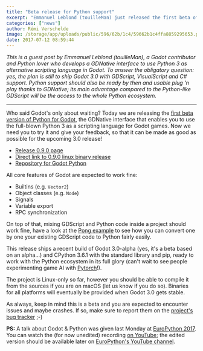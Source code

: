 ```yaml
---
title: "Beta release for Python support"
excerpt: "Emmanuel Leblond (touilleMan) just released the first beta of his Python for Godot interface, which will allow developers to use Python 3 and its complete ecosystem as a scripting language in Godot 3.0."
categories: ["news"]
author: Rémi Verschelde
image: /storage/app/uploads/public/596/62b/1c4/59662b1c4ffa8859295653.png
date: 2017-07-12 08:59:44
---
```


*This is a guest post by Emmanuel Leblond (touilleMan), a Godot contributor and Python lover who develops a GDNative interface to use Python 3 as alternative scripting language in Godot. To answer the obligatory question: yes, the plan is still to ship Godot 3.0 with GDScript, VisualScript and C# support. Python support should also be ready by then and usable plug 'n play thanks to GDNative; its main advantage compared to the Python-like GDScript will be the access to the whole Python ecosystem.*

------

Who said Godot's only about waiting? Today we are releasing the [first beta version of Python for Godot](https://github.com/touilleMan/godot-python), the GDNative interface that enables you to use the full-blown Python 3 as a scripting language for Godot games. Now we need you to try it and give your feedback, so that it can be made as good as possible for the upcoming 3.0 release!

- [Release 0.9.0 page](https://github.com/touilleMan/godot-python/releases/tag/v0.9.0)
- [Direct link to 0.9.0 linux binary release](https://github.com/touilleMan/godot-python/releases/download/v0.9.0/godot-python-0.9.0.tar.bz2)
- [Repository for Godot Python](https://github.com/touilleMan/godot-python)

All core features of Godot are expected to work fine:

- Builtins (e.g. `Vector2`)
- Object classes (e.g. `Node`)
- Signals
- Variable export
- RPC synchronization

On top of that, mixing GDScript and Python code inside a project should work fine, have a look at the [Pong example](https://github.com/touilleMan/godot-python/tree/master/examples/pong) to see how you can convert one by one your existing GDScript code to Python fairly easily.

This release ships a recent build of Godot 3.0-alpha (yes, it's a beta based on an alpha...) and CPython 3.6.1 with the standard library and pip, ready to work with the Python ecosystem in its full glory (can't wait to see people experimenting game AI with [Pytorch](http://pytorch.org/)!).

The project is Linux-only so far, however you should be able to compile it from the sources if you are on macOS (let us know if you do so).
Binaries for all platforms will eventually be provided when Godot 3.0 gets stable.

As always, keep in mind this is a beta and you are expected to encounter issues and maybe crashes. If so, make sure to report them on the [project's bug tracker](https://github.com/touilleMan/godot-python/issues) ;-)

**PS:** A talk about Godot & Python was given last Monday at [EuroPython 2017](https://ep2017.europython.eu/conference/talks/bringing-python-to-godot-game-engine). You can watch the (for now unedited) recording [on YouTube](https://www.youtube.com/watch?v=h6MsqsJqnao&feature=youtu.be&t=2h35m09s); the edited version should be available later on [EuroPython's YouTube channel](https://www.youtube.com/c/EuroPythonConference).
